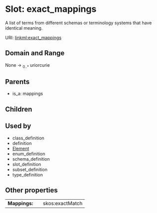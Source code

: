 
# Slot: exact_mappings


A list of terms from different schemas or terminology systems that have identical meaning.

URI: [linkml:exact_mappings](https://w3id.org/linkml/exact_mappings)


## Domain and Range

None &#8594;  <sub>0..*</sub> uriorcurie

## Parents

 *  is_a: mappings

## Children


## Used by

 * class_definition
 * definition
 * [Element](Element.md)
 * enum_definition
 * schema_definition
 * slot_definition
 * subset_definition
 * type_definition

## Other properties

|  |  |  |
| --- | --- | --- |
| **Mappings:** | | skos:exactMatch |

